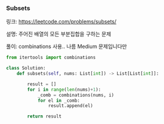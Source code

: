 ### Subsets

링크: https://leetcode.com/problems/subsets/

설명: 주어진 배열의 모든 부분집합을 구하는 문제

풀이: combinations 사용.. 나름 Medium 문제입니다만

```python
from itertools import combinations

class Solution:
    def subsets(self, nums: List[int]) -> List[List[int]]:

        result = []
        for i in range(len(nums)+1):
            _comb = combinations(nums, i)
            for el in _comb:
                result.append(el)

        return result
```
